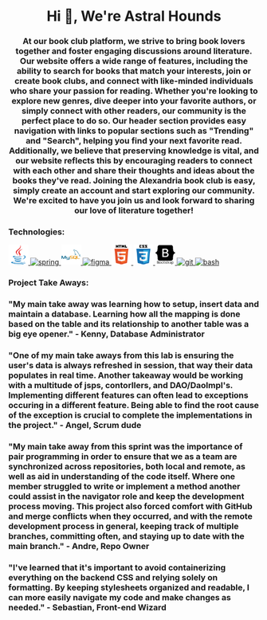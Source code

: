 <h1 align="center">Hi 👋, We're Astral Hounds</h1>
<h3 align="center">At our book club platform, we strive to bring book lovers together and foster engaging discussions around literature. Our website offers a wide range of features, including the ability to search for books that match your interests, join or create book clubs, and connect with like-minded individuals who share your passion for reading. Whether you're looking to explore new genres, dive deeper into your favorite authors, or simply connect with other readers, our community is the perfect place to do so. Our header section provides easy navigation with links to popular sections such as "Trending" and "Search", helping you find your next favorite read. Additionally, we believe that preserving knowledge is vital, and our website reflects this by encouraging readers to connect with each other and share their thoughts and ideas about the books they've read. Joining the Alexandria book club is easy, simply create an account and start exploring our community. We're excited to have you join us and look forward to sharing our love of literature together!</h3>

<h3 align="left">Technologies:</h3>
<p align="left"><a href="https://www.java.com" target="_blank" rel="noreferrer"> <img src="https://raw.githubusercontent.com/devicons/devicon/master/icons/java/java-original.svg" alt="java" width="40" height="40"/> </a><a href="https://spring.io/" target="_blank" rel="noreferrer"> <img src="https://www.vectorlogo.zone/logos/springio/springio-icon.svg" alt="spring" width="40" height="40"/> </a><a href="https://www.mysql.com/" target="_blank" rel="noreferrer"> <img src="https://raw.githubusercontent.com/devicons/devicon/master/icons/mysql/mysql-original-wordmark.svg" alt="mysql" width="40" height="40"/> </a><a href="https://www.figma.com/" target="_blank" rel="noreferrer"> <img src="https://www.vectorlogo.zone/logos/figma/figma-icon.svg" alt="figma" width="40" height="40"/> </a><a href="https://www.w3.org/html/" target="_blank" rel="noreferrer"> <img src="https://raw.githubusercontent.com/devicons/devicon/master/icons/html5/html5-original-wordmark.svg" alt="html5" width="40" height="40"/> </a><a href="https://www.w3schools.com/css/" target="_blank" rel="noreferrer"> <img src="https://raw.githubusercontent.com/devicons/devicon/master/icons/css3/css3-original-wordmark.svg" alt="css3" width="40" height="40"/> </a><a href="https://getbootstrap.com" target="_blank" rel="noreferrer"> <img src="https://raw.githubusercontent.com/devicons/devicon/master/icons/bootstrap/bootstrap-plain-wordmark.svg" alt="bootstrap" width="40" height="40"/> </a><a href="https://git-scm.com/" target="_blank" rel="noreferrer"> <img src="https://www.vectorlogo.zone/logos/git-scm/git-scm-icon.svg" alt="git" width="40" height="40"/> </a><a href="https://www.gnu.org/software/bash/" target="_blank" rel="noreferrer"> <img src="https://www.vectorlogo.zone/logos/gnu_bash/gnu_bash-icon.svg" alt="bash" width="40" height="40"/> </a> 

<h3 align="left">Project Take Aways:</h3>
<h3 align="left">"My main take away was learning how to setup, insert data and maintain a database. Learning how all the mapping is done based on the table and its relationship to another table was a big eye opener." - Kenny, Database Administrator</h3>

<h3 align="left">"One of my main take aways from this lab is ensuring the user's data is always refreshed in session, that way their data populates in real time. Another takeaway would be working with a multitude of jsps, contorllers, and DAO/DaoImpl's. Implementing different features can often lead to exceptions occuring in a different feature. Being able to find the root cause of the exception is crucial to complete the implementations in the project." - Angel, Scrum dude</h3>

<h3 align="left">"My main take away from this sprint was the importance of pair programming in order to ensure that we as a team are synchronized across repositories, both local and remote, as well as aid in understanding of the code itself. Where one member struggled to write or implement a method another could assist in the navigator role and keep the development process moving. This project also forced comfort with GitHub and merge conflicts when they occurred, and with the remote development process in general, keeping track of multiple branches, committing often, and staying up to date with the main branch." - Andre, Repo Owner</h3>

<h3 align="left">"I've learned that it's important to avoid containerizing everything on the backend CSS and relying solely on formatting. By keeping stylesheets organized and readable, I can more easily navigate my code and make changes as needed." - Sebastian, Front-end Wizard</h3>
